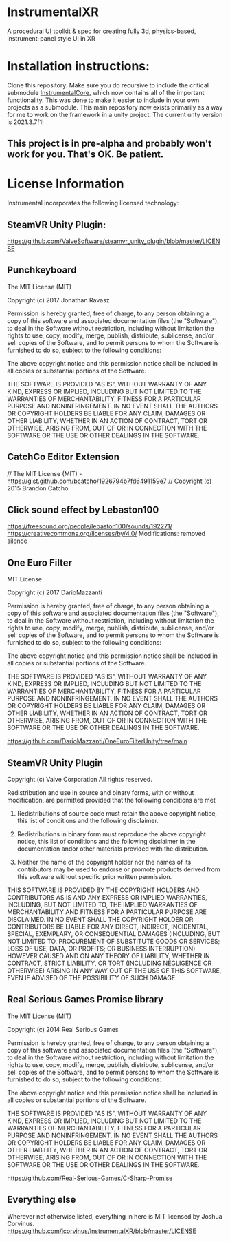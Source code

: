 # InstrumentalXR
A procedural UI toolkit &amp; spec for creating fully 3d, physics-based, instrument-panel style UI in XR

# Installation instructions:
Clone this repository. Make sure you do recursive to include the critical submodule [InstrumentalCore](https://github.com/jcorvinus/InstrumentalCore), which now contains all of the important functionality. This was done to make it easier to include in your own projects as a submodule. This main repository now exists primarily as a way for me to work on the framework in a unity project. The current unty version is 2021.3.7f1!

## This project is in pre-alpha and probably won't work for you. That's OK. Be patient.

# License Information
Instrumental incorporates the following licensed technology:

## SteamVR Unity Plugin:
https://github.com/ValveSoftware/steamvr_unity_plugin/blob/master/LICENSE

## Punchkeyboard
The MIT License (MIT)

Copyright (c) 2017 Jonathan Ravasz

Permission is hereby granted, free of charge, to any person obtaining a copy
of this software and associated documentation files (the "Software"), to deal
in the Software without restriction, including without limitation the rights
to use, copy, modify, merge, publish, distribute, sublicense, and/or sell
copies of the Software, and to permit persons to whom the Software is
furnished to do so, subject to the following conditions:

The above copyright notice and this permission notice shall be included in all
copies or substantial portions of the Software.

THE SOFTWARE IS PROVIDED "AS IS", WITHOUT WARRANTY OF ANY KIND, EXPRESS OR
IMPLIED, INCLUDING BUT NOT LIMITED TO THE WARRANTIES OF MERCHANTABILITY,
FITNESS FOR A PARTICULAR PURPOSE AND NONINFRINGEMENT. IN NO EVENT SHALL THE
AUTHORS OR COPYRIGHT HOLDERS BE LIABLE FOR ANY CLAIM, DAMAGES OR OTHER
LIABILITY, WHETHER IN AN ACTION OF CONTRACT, TORT OR OTHERWISE, ARISING FROM,
OUT OF OR IN CONNECTION WITH THE SOFTWARE OR THE USE OR OTHER DEALINGS IN THE
SOFTWARE.

## CatchCo Editor Extension 
// The MIT License (MIT) - https://gist.github.com/bcatcho/1926794b7fd6491159e7
// Copyright (c) 2015 Brandon Catcho

## Click sound effect by Lebaston100
https://freesound.org/people/lebaston100/sounds/192271/
https://creativecommons.org/licenses/by/4.0/
Modifications: removed silence

## One Euro Filter
MIT License

Copyright (c) 2017 DarioMazzanti

Permission is hereby granted, free of charge, to any person obtaining a copy
of this software and associated documentation files (the "Software"), to deal
in the Software without restriction, including without limitation the rights
to use, copy, modify, merge, publish, distribute, sublicense, and/or sell
copies of the Software, and to permit persons to whom the Software is
furnished to do so, subject to the following conditions:

The above copyright notice and this permission notice shall be included in all
copies or substantial portions of the Software.

THE SOFTWARE IS PROVIDED "AS IS", WITHOUT WARRANTY OF ANY KIND, EXPRESS OR
IMPLIED, INCLUDING BUT NOT LIMITED TO THE WARRANTIES OF MERCHANTABILITY,
FITNESS FOR A PARTICULAR PURPOSE AND NONINFRINGEMENT. IN NO EVENT SHALL THE
AUTHORS OR COPYRIGHT HOLDERS BE LIABLE FOR ANY CLAIM, DAMAGES OR OTHER
LIABILITY, WHETHER IN AN ACTION OF CONTRACT, TORT OR OTHERWISE, ARISING FROM,
OUT OF OR IN CONNECTION WITH THE SOFTWARE OR THE USE OR OTHER DEALINGS IN THE
SOFTWARE.

https://github.com/DarioMazzanti/OneEuroFilterUnity/tree/main

## SteamVR Unity Plugin
Copyright (c) Valve Corporation
All rights reserved.

Redistribution and use in source and binary forms, with or without modification,
are permitted provided that the following conditions are met

1. Redistributions of source code must retain the above copyright notice, this
list of conditions and the following disclaimer.

2. Redistributions in binary form must reproduce the above copyright notice,
this list of conditions and the following disclaimer in the documentation andor
other materials provided with the distribution.

3. Neither the name of the copyright holder nor the names of its contributors
may be used to endorse or promote products derived from this software without
specific prior written permission.

THIS SOFTWARE IS PROVIDED BY THE COPYRIGHT HOLDERS AND CONTRIBUTORS AS IS AND
ANY EXPRESS OR IMPLIED WARRANTIES, INCLUDING, BUT NOT LIMITED TO, THE IMPLIED
WARRANTIES OF MERCHANTABILITY AND FITNESS FOR A PARTICULAR PURPOSE ARE
DISCLAIMED. IN NO EVENT SHALL THE COPYRIGHT HOLDER OR CONTRIBUTORS BE LIABLE FOR
ANY DIRECT, INDIRECT, INCIDENTAL, SPECIAL, EXEMPLARY, OR CONSEQUENTIAL DAMAGES
(INCLUDING, BUT NOT LIMITED TO, PROCUREMENT OF SUBSTITUTE GOODS OR SERVICES;
LOSS OF USE, DATA, OR PROFITS; OR BUSINESS INTERRUPTION) HOWEVER CAUSED AND ON
ANY THEORY OF LIABILITY, WHETHER IN CONTRACT, STRICT LIABILITY, OR TORT
(INCLUDING NEGLIGENCE OR OTHERWISE) ARISING IN ANY WAY OUT OF THE USE OF THIS
SOFTWARE, EVEN IF ADVISED OF THE POSSIBILITY OF SUCH DAMAGE.

## Real Serious Games Promise library
The MIT License (MIT)

Copyright (c) 2014 Real Serious Games

Permission is hereby granted, free of charge, to any person obtaining a copy
of this software and associated documentation files (the "Software"), to deal
in the Software without restriction, including without limitation the rights
to use, copy, modify, merge, publish, distribute, sublicense, and/or sell
copies of the Software, and to permit persons to whom the Software is
furnished to do so, subject to the following conditions:

The above copyright notice and this permission notice shall be included in all
copies or substantial portions of the Software.

THE SOFTWARE IS PROVIDED "AS IS", WITHOUT WARRANTY OF ANY KIND, EXPRESS OR
IMPLIED, INCLUDING BUT NOT LIMITED TO THE WARRANTIES OF MERCHANTABILITY,
FITNESS FOR A PARTICULAR PURPOSE AND NONINFRINGEMENT. IN NO EVENT SHALL THE
AUTHORS OR COPYRIGHT HOLDERS BE LIABLE FOR ANY CLAIM, DAMAGES OR OTHER
LIABILITY, WHETHER IN AN ACTION OF CONTRACT, TORT OR OTHERWISE, ARISING FROM,
OUT OF OR IN CONNECTION WITH THE SOFTWARE OR THE USE OR OTHER DEALINGS IN THE
SOFTWARE.

https://github.com/Real-Serious-Games/C-Sharp-Promise

## Everything else
Wherever not otherwise listed, everything in here is MIT licensed by Joshua Corvinus. https://github.com/jcorvinus/InstrumentalXR/blob/master/LICENSE